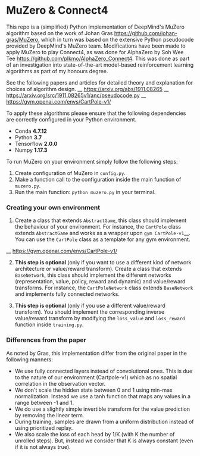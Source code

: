 # MuZero & Connect4
This repo is a (simplified) Python implementation of DeepMind's MuZero algorithm based on the work of Johan Gras https://github.com/johan-gras/MuZero, which in turn was based on
the extensive Python pseudocode provided by DeepMind's MuZero team.
Modifications have been made to apply MuZero to play Connect4, as was done for AlphaZero by Soh Wee Tee https://github.com/plkmo/AlphaZero_Connect4.
This was done as part of an investigation into state-of-the-art model-based reinforcement learning algorithms as part of my honours degree.

See the following papers and articles for detailed theory and explanation for choices of algorithm design.
__ https://arxiv.org/abs/1911.08265
__ https://arxiv.org/src/1911.08265v1/anc/pseudocode.py
__ https://gym.openai.com/envs/CartPole-v1/

To apply these algorithms please ensure that the following dependencies are correctly configured in your Python environment.
- Conda **4.7.12**
- Python **3.7**
- Tensorflow **2.0.0**
- Numpy **1.17.3**

To run MuZero on your environment simply follow the following steps:
1. Create configuration of MuZero in ``config.py``.
2. Make a function call to the configuration inside the main function of ``muzero.py``.
3. Run the main function: ``python muzero.py`` in your terminal.

### Creating your own environment

1. Create a class that extends ``AbstractGame``, this class should implement the behaviour of your environment.
For instance, the ``CartPole`` class extends ``AbstractGame`` and works as a wrapper upon `gym CartPole-v1`__.
You can use the ``CartPole`` class as a template for any gym environment.

__ https://gym.openai.com/envs/CartPole-v1/

2. **This step is optional** (only if you want to use a different kind of network architecture or value/reward transform).
Create a class that extends ``BaseNetwork``, this class should implement the different networks (representation, value, policy, reward and dynamic) and value/reward transforms.
For instance, the ``CartPoleNetwork`` class extends ``BaseNetwork`` and implements fully connected networks.

3. **This step is optional** (only if you use a different value/reward transform).
You should implement the corresponding inverse value/reward transform by modifying the ``loss_value`` and ``loss_reward`` function inside ``training.py``.

### Differences from the paper

As noted by Gras, this implementation differ from the original paper in the following manners:

- We use fully connected layers instead of convolutional ones. This is due to the nature of our environment (Cartpole-v1) which as no spatial correlation in the observation vector.
- We don't scale the hidden state between 0 and 1 using min-max normalization. Instead we use a tanh function that maps any values in a range between -1 and 1.
- We do use a slightly simple invertible transform for the value prediction by removing the linear term.
- During training, samples are drawn from a uniform distribution instead of using prioritized replay.
- We also scale the loss of each head by 1/K (with K the number of unrolled steps). But, instead we consider that K is always constant (even if it is not always true).
